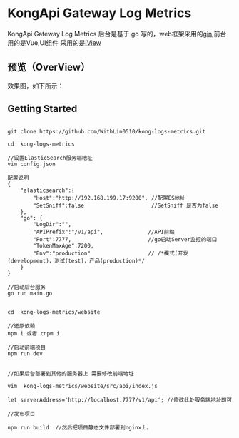 # KongApi Gateway Log Metrics

KongApi Gateway Log Metrics 后台是基于 go 写的，web框架采用的[gin](https://github.com/gin-gonic/gin),前台用的是Vue,UI组件
采用的是[iView](https://github.com/iview/iview)

## 预览（OverView）

效果图，如下所示：






## Getting Started

```

git clone https://github.com/WithLin0510/kong-logs-metrics.git

cd  kong-logs-metrics

//设置ElasticSearch服务端地址
vim config.json

配置说明
{
    "elasticsearch":{
        "Host":"http://192.168.199.17:9200", //配置ES地址
        "SetSniff":false                     //SetSniff 是否为false
    },
    "go": {
        "LogDir":"",                    
        "APIPrefix":"/v1/api",              //API前缀
        "Port":7777,                        //go启动Server监控的端口
        "TokenMaxAge":7200,
        "Env":"production"                  // /*模式(开发(development)，测试(test)，产品(production)*/
	}
}

//启动后台服务
go run main.go


cd  kong-logs-metrics/website

//还原依赖
npm i 或者 cnpm i

//启动前端项目
npm run dev


//如果后台部署到其他的服务器上 需要修改前端地址

vim  kong-logs-metrics/website/src/api/index.js

let serverAddress='http://localhost:7777/v1/api'; //修改此处服务端地址即可

//发布项目

npm run build  //然后把项目静态文件部署到nginx上。

```